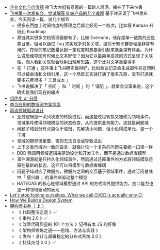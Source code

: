 - [企业文化与价值观](https://github.com/xufei/blog/issues/12) 徐飞大大挺有意思的一篇新人鸡汤，摘抄了下来怕丢
- [飞书第一次发布会，尝试解答 B 端产品的几个难题](https://mp.weixin.qq.com/s/qbSgnXABuFa_bfvBRABC4Q) 基于昨天读了飞书发布会，今天再读一篇，说几个细节
  - 很多东西加上时间维度的管理之后都会好用一个档次，比如将 Kanban 升级到 Roadmap
  - 双链其实很多文档管理器都有了，比如 Evernote，储存是单一链路的还是靠目录，但可以通过 Tag 来实现多对多关联，这对于知识群管理是非常有用的，在你的笔记数量达到一定程度时想要索引起来就会深有体会。为什么说思维导图有时候比文本好使？因为它以最简单高效的方式呈现了关联性，而人看到关联就会映射出理解思路，这个比对文字重要得多
  - 在「 打通 」这件事上飞书确实做得好，比如会议记录会生成邮件抄送同时可以被会话和文档引用，这一个场景其实就打通了很多东西，没有打通就要多花费很多「 工具成本 」
  - 飞书说解决了「 空间 」和「 时间 」的「 错配 」，就拿会议室来说，这个确实是我们现在的痛点
- [组件化 or 分层](https://github.com/xufei/blog/issues/50)
- [单页应用的数据流方案探索](https://github.com/xufei/blog/issues/47)
- [再谈领域驱动设计](https://mp.weixin.qq.com/s/6mJGwth9i90Eu8MI6AjKxQ)
  - 业务逻辑是一系列状态的转换过程，而这些过程转换又被称为领域事件。领域事件使得领域模型的状态改变，从而提供业务能力。这就是问题域
  - 问题子域划分有点类似于递归，先解决小问题，但小也得成单元，是一个子域
  - 领域的限界很重要，否则无法自洽或导致溢出
  - 上下文表示域内一致的语言，就像讨论一个复杂的问题先要统一口径一样
  - DDD 强调用领域逻辑来驱动设计和开发工作，而不是通过数据库模型
  - 事件溯源就是只持久化领域事件，然后通过还原事件的方式将领域模型还原在最新的状态，这样可以将模型与数据库解耦
  - 问题子域对应了微服务，微服务之间的交互基于领域事件，通过订阅总线中「 感兴趣 」的事件来驱动整个模型
  - HATEOAS 的核心是领域模型通过 API 的方式向外提供能力，接口能力也是一种领域驱动的表现
- [Let's stop fooling ourselves. What we call CI/CD is actually only CI](https://dev.to/canarian/let-s-stop-fooling-ourselves-what-we-call-ci-cd-is-actually-only-ci-13c)
- [How We Build a Design System](https://blog.bitsrc.io/how-we-build-our-design-system-15713a1f1833)
- [架构师书单（ 上 ）](https://mp.weixin.qq.com/s/7ehggbjtIvEk002CUlNuBw)
  - 《 代码整洁之道 》✅
  - 《 重构 2.0 》✅
  - 《 改善代码质量的 101 个方法 》记得有本 JS 的好像
  - 《 架构师修炼之道——思维、方法与实践 》
  - 《 发布！设计与部署稳定的分布式系统 2.0 》
  - 《 持续交付 2.0 》✅
  
